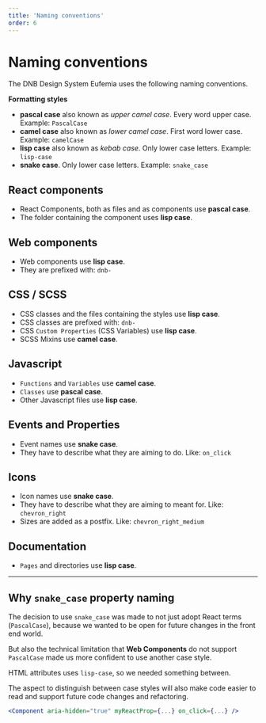 ```yaml
---
title: 'Naming conventions'
order: 6
---
```


# Naming conventions

The DNB Design System Eufemia uses the following naming conventions.

**Formatting styles**

- **pascal case** also known as _upper camel case_. Every word upper case. Example: `PascalCase`
- **camel case** also known as _lower camel case_. First word lower case. Example: `camelCase`
- **lisp case** also known as _kebab case_. Only lower case letters. Example: `lisp-case`
- **snake case**. Only lower case letters. Example: `snake_case`

## React components

- React Components, both as files and as components use **pascal case**.
- The folder containing the component uses **lisp case**.

## Web components

- Web components use **lisp case**.
- They are prefixed with: `dnb-`

## CSS / SCSS

- CSS classes and the files containing the styles use **lisp case**.
- CSS classes are prefixed with: `dnb-`
- CSS `Custom Properties` (CSS Variables) use **lisp case**.
- SCSS Mixins use **camel case**.

## Javascript

- `Functions` and `Variables` use **camel case**.
- `Classes` use **pascal case**.
- Other Javascript files use **lisp case**.

## Events and Properties

- Event names use **snake case**.
- They have to describe what they are aiming to do. Like: `on_click`

## Icons

- Icon names use **snake case**.
- They have to describe what they are aiming to meant for. Like: `chevron_right`
- Sizes are added as a postfix. Like: `chevron_right_medium`

## Documentation

- `Pages` and directories use **lisp case**.

---

## Why `snake_case` property naming

The decision to use `snake_case` was made to not just adopt React terms (`PascalCase`), because we wanted to be open for future changes in the front end world.

But also the technical limitation that **Web Components** do not support `PascalCase` made us more confident to use another case style.

HTML attributes uses `lisp-case`, so we needed something between.

The aspect to distinguish between case styles will also make code easier to read and support future code changes and refactoring.

```jsx
<Component aria-hidden="true" myReactProp={...} on_click={...} />
```

